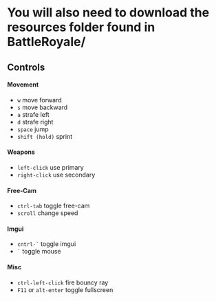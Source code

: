 
# You will also need to download the resources folder found in BattleRoyale/

## Controls

#### Movement
- `w` move forward
- `s` move backward
- `a` strafe left
- `d` strafe right
- `space` jump
- `shift (hold)` sprint

#### Weapons
- `left-click` use primary
- `right-click` use secondary

#### Free-Cam
- `ctrl-tab` toggle free-cam
- `scroll` change speed

#### Imgui
- `` cntrl-` `` toggle imgui
- `` ` `` toggle mouse

#### Misc
- `ctrl-left-click` fire bouncy ray
- `F11` or `alt-enter` toggle fullscreen

